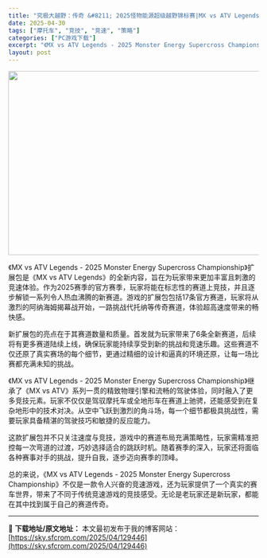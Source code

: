 ```yaml
---
title: "究极大越野：传奇 &#8211; 2025怪物能源超级越野锦标赛|MX vs ATV Legends 2025 Monster Energy Supercross Championship|简体中文"
date: 2025-04-30
tags: ["摩托车", "竞技", "竞速", "策略"]
categories: ["PC游戏下载"]
excerpt: "《MX vs ATV Legends - 2025 Monster Energy Supercross Championship》扩展包是《MX vs ATV Legends》的全新内容，旨在为玩家带来更加丰富且刺激的竞速体验。作为2025赛季的官方赛季，玩家将能在标志性的赛道上竞技，并且逐步解锁一&hellip;"
layout: post
---
```


<img class="aligncenter size-full wp-image-129447" src="https://sky.sfcrom.com/wp-content/uploads/2025/04/20250430002236100.webp" alt="" width="660" height="370" />

《MX vs ATV Legends - 2025 Monster Energy Supercross Championship》扩展包是《MX vs ATV Legends》的全新内容，旨在为玩家带来更加丰富且刺激的竞速体验。作为2025赛季的官方赛季，玩家将能在标志性的赛道上竞技，并且逐步解锁一系列令人热血沸腾的新赛道。游戏的扩展包包括17条官方赛道，玩家将从激烈的阿纳海姆揭幕战开始，一路挑战代托纳等传奇赛道，体验超高速度带来的畅快感。

新扩展包的亮点在于其赛道数量和质量。首发就为玩家带来了6条全新赛道，后续将有更多赛道陆续上线，确保玩家能持续享受到新的挑战和竞速乐趣。这些赛道不仅还原了真实赛场的每个细节，更通过精细的设计和逼真的环境还原，让每一场比赛都充满未知的挑战。

《MX vs ATV Legends - 2025 Monster Energy Supercross Championship》继承了《MX vs ATV》系列一贯的精致物理引擎和流畅的驾驶体验，同时融入了更多竞技元素。玩家不仅仅是驾驭摩托车或全地形车在赛道上驰骋，还能感受到在复杂地形中的技术对决。从空中飞跃到激烈的角斗场，每一个细节都极具挑战性，需要玩家具备精湛的驾驶技巧和敏捷的反应能力。

这款扩展包并不只关注速度与竞技，游戏中的赛道布局充满策略性，玩家需精准把控每一次弯道的过渡，巧妙选择适合的跳跃时机。随着赛季的深入，玩家还将面临各种赛事对手的挑战，提升自我，逐步迈向赛季的顶峰。

总的来说，《MX vs ATV Legends - 2025 Monster Energy Supercross Championship》不仅是一款令人兴奋的竞速游戏，还为玩家提供了一个真实的赛车世界，带来了不同于传统竞速游戏的竞技感受。无论是老玩家还是新玩家，都能在其中找到属于自己的赛道传奇。

---
📖 **下载地址/原文地址：** 本文最初发布于我的博客网站：[https://sky.sfcrom.com/2025/04/129446](https://sky.sfcrom.com/2025/04/129446)
